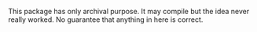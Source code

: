 This package has only archival purpose. It may compile but the idea never really worked. No guarantee that anything in here is correct.